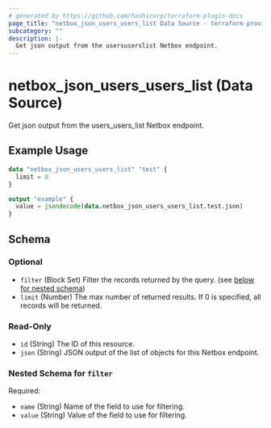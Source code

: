 ```yaml
---
# generated by https://github.com/hashicorp/terraform-plugin-docs
page_title: "netbox_json_users_users_list Data Source - terraform-provider-netbox"
subcategory: ""
description: |-
  Get json output from the usersuserslist Netbox endpoint.
---
```


# netbox_json_users_users_list (Data Source)

Get json output from the users_users_list Netbox endpoint.

## Example Usage

```terraform
data "netbox_json_users_users_list" "test" {
  limit = 0
}

output "example" {
  value = jsondecode(data.netbox_json_users_users_list.test.json)
}
```

<!-- schema generated by tfplugindocs -->
## Schema

### Optional

- `filter` (Block Set) Filter the records returned by the query. (see [below for nested schema](#nestedblock--filter))
- `limit` (Number) The max number of returned results. If 0 is specified, all records will be returned.

### Read-Only

- `id` (String) The ID of this resource.
- `json` (String) JSON output of the list of objects for this Netbox endpoint.

<a id="nestedblock--filter"></a>
### Nested Schema for `filter`

Required:

- `name` (String) Name of the field to use for filtering.
- `value` (String) Value of the field to use for filtering.


